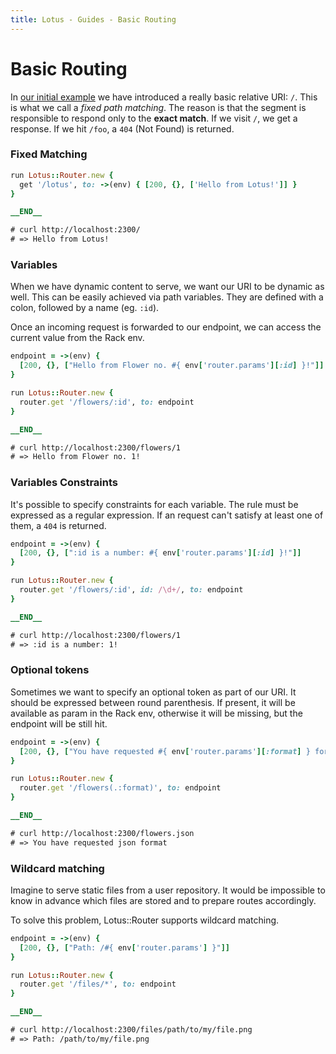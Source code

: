 ```yaml
---
title: Lotus - Guides - Basic Routing
---
```


# Basic Routing

In [our initial example](/guides/router/introduction) we have introduced a really basic relative URI: `/`.
This is what we call a _fixed path matching_.
The reason is that the segment is responsible to respond only to the **exact match**.
If we visit `/`, we get a response.
If we hit `/foo`, a `404` (Not Found) is returned.

### Fixed Matching

```ruby
run Lotus::Router.new {
  get '/lotus', to: ->(env) { [200, {}, ['Hello from Lotus!']] }
}

__END__

# curl http://localhost:2300/
# => Hello from Lotus!
```

### Variables

When we have dynamic content to serve, we want our URI to be dynamic as well.
This can be easily achieved via path variables.
They are defined with a colon, followed by a name (eg. `:id`).

Once an incoming request is forwarded to our endpoint, we can access the current value from the Rack env.

```ruby
endpoint = ->(env) {
  [200, {}, ["Hello from Flower no. #{ env['router.params'][:id] }!"]]
}

run Lotus::Router.new {
  router.get '/flowers/:id', to: endpoint
}

__END__

# curl http://localhost:2300/flowers/1
# => Hello from Flower no. 1!
```


### Variables Constraints

It's possible to specify constraints for each variable.
The rule must be expressed as a regular expression.
If an request can't satisfy at least one of them, a `404` is returned.

```ruby
endpoint = ->(env) {
  [200, {}, [":id is a number: #{ env['router.params'][:id] }!"]]
}

run Lotus::Router.new {
  router.get '/flowers/:id', id: /\d+/, to: endpoint
}

__END__

# curl http://localhost:2300/flowers/1
# => :id is a number: 1!
```

### Optional tokens

Sometimes we want to specify an optional token as part of our URI.
It should be expressed between round parenthesis.
If present, it will be available as param in the Rack env, otherwise it will be missing, but the endpoint will be still hit.

```ruby
endpoint = ->(env) {
  [200, {}, ["You have requested #{ env['router.params'][:format] } format"]]
}

run Lotus::Router.new {
  router.get '/flowers(.:format)', to: endpoint
}

__END__

# curl http://localhost:2300/flowers.json
# => You have requested json format
```

### Wildcard matching

Imagine to serve static files from a user repository.
It would be impossible to know in advance which files are stored and to prepare routes accordingly.

To solve this problem, Lotus::Router supports wildcard matching.

```ruby
endpoint = ->(env) {
  [200, {}, ["Path: /#{ env['router.params'] }"]]
}

run Lotus::Router.new {
  router.get '/files/*', to: endpoint
}

__END__

# curl http://localhost:2300/files/path/to/my/file.png
# => Path: /path/to/my/file.png
```

